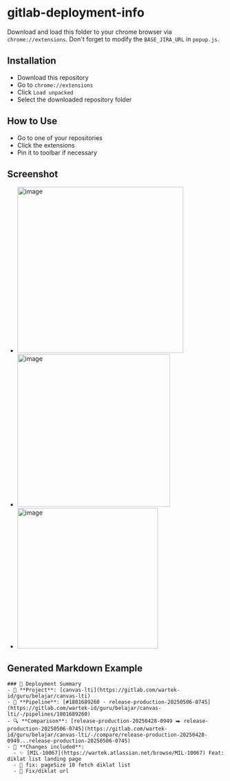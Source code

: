 # gitlab-deployment-info

Download and load this folder to your chrome browser via `chrome://extensions`. Don't forget to modify the `BASE_JIRA_URL` in `popup.js`.

## Installation

- Download this repository
- Go to `chrome://extensions`
- Click `Load unpacked`
- Select the downloaded repository folder

## How to Use

- Go to one of your repositories
- Click the extensions
- Pin it to toolbar if necessary

## Screenshot

- <img width="385" alt="image" src="https://github.com/user-attachments/assets/00cb1011-eba4-4c38-9990-d86cc18f262b" />
- <img width="354" alt="image" src="https://github.com/user-attachments/assets/aa41c804-15b4-4a30-a546-5e70de07667a" />
- <img width="326" alt="image" src="https://github.com/user-attachments/assets/3e7b7fc6-533f-42e3-8dca-4a5263f2f5b5" />

## Generated Markdown Example

```
### 🚀 Deployment Summary
- 🏡 **Project**: [canvas-lti](https://gitlab.com/wartek-id/guru/belajar/canvas-lti)
- 🔗 **Pipeline**: [#1801689260 - release-production-20250506-0745](https://gitlab.com/wartek-id/guru/belajar/canvas-lti/-/pipelines/1801689260)
- 🔍 **Comparison**: [release-production-20250428-0949 ⮕ release-production-20250506-0745](https://gitlab.com/wartek-id/guru/belajar/canvas-lti/-/compare/release-production-20250428-0949...release-production-20250506-0745)
- 📝 **Changes included**:
  - ✨ [MIL-10067](https://wartek.atlassian.net/browse/MIL-10067) Feat: diklat list landing page
  - 🐞 fix: pageSize 10 fetch diklat list
  - 🐞 Fix/diklat url
```
